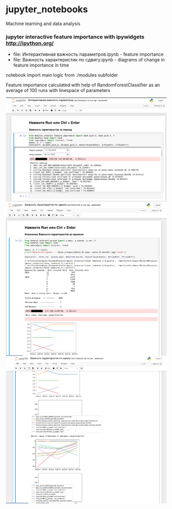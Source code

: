 # jupyter_notebooks
Machine learning and data analysis


###  jupyter interactive feature importance with ipywidgets http://ipython.org/
- file: Интерактивная важность параметров.ipynb - feature importance
- file: Важность характеристик по сдвигу.ipynb - diagrams of change in feature importance in time

notebook import main logic from ./modules subfolder

Feature importance calculated with help of RandomForestClassifier as an average of 100 runs with linespace of parameters

![feature importance](https://github.com/Anoncheg1/jupyter_notebooks/blob/main/doc/Screenshot.png)
![feature importance](https://github.com/Anoncheg1/jupyter_notebooks/blob/main/doc/Screenshot_1.png)
![feature importance](https://github.com/Anoncheg1/jupyter_notebooks/blob/main/doc/Screenshot_2.png)
